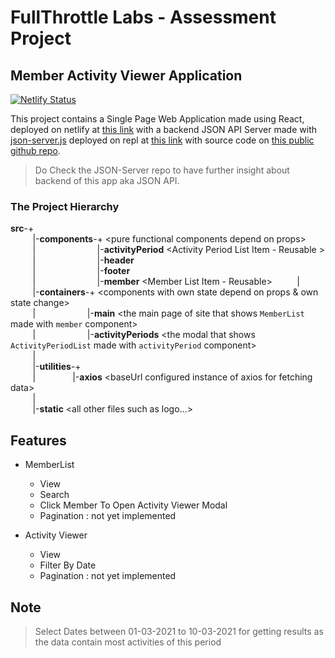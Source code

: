 # FullThrottle Labs - Assessment Project
## Member Activity Viewer Application
[![Netlify Status](https://api.netlify.com/api/v1/badges/14e8226e-bbdd-4e47-963c-9ad2dc786462/deploy-status)](https://app.netlify.com/sites/ftl-assessment/deploys)

This project contains a Single Page Web Application made using React, deployed on netlify at [this link](https://ftl.cyogian.dev) with a backend JSON API Server made with [json-server.js](https://github.com/typicode/json-server) deployed on repl at [this link](https://json-server.cyogian.repl.co/) with source code on [this public github repo](https://github.com/cyogian/json-server).  

> Do Check the JSON-Server repo to have further insight about backend of this app aka JSON API.

### The Project Hierarchy 
**src**-+  
&nbsp; &nbsp; &nbsp; &nbsp; &nbsp;|-**components**-+ \<pure functional components depend on props\>  
&nbsp; &nbsp; &nbsp; &nbsp; &nbsp;|&nbsp; &nbsp; &nbsp; &nbsp; &nbsp; &nbsp; &nbsp; &nbsp; &nbsp; &nbsp; &nbsp; &nbsp; &nbsp;|-**activityPeriod** \<Activity Period List Item - Reusable \>  
&nbsp; &nbsp; &nbsp; &nbsp; &nbsp;|&nbsp; &nbsp; &nbsp; &nbsp; &nbsp; &nbsp; &nbsp; &nbsp; &nbsp; &nbsp; &nbsp; &nbsp; &nbsp;|-**header**  
&nbsp; &nbsp; &nbsp; &nbsp; &nbsp;|&nbsp; &nbsp; &nbsp; &nbsp; &nbsp; &nbsp; &nbsp; &nbsp; &nbsp; &nbsp; &nbsp; &nbsp; &nbsp;|-**footer**  
&nbsp; &nbsp; &nbsp; &nbsp; &nbsp;|&nbsp; &nbsp; &nbsp; &nbsp; &nbsp; &nbsp; &nbsp; &nbsp; &nbsp; &nbsp; &nbsp; &nbsp; &nbsp;|-**member**  \<Member List Item - Reusable\>
&nbsp; &nbsp; &nbsp; &nbsp; &nbsp;|  
&nbsp; &nbsp; &nbsp; &nbsp; &nbsp;|-**containers**-+ \<components with own state depend on props & own state change\>   
&nbsp; &nbsp; &nbsp; &nbsp; &nbsp;|&nbsp; &nbsp; &nbsp; &nbsp; &nbsp; &nbsp; &nbsp; &nbsp; &nbsp; &nbsp; &nbsp;|-**main** \<the main page of site that shows `MemberList` made with `member` component\>  
&nbsp; &nbsp; &nbsp; &nbsp; &nbsp;|&nbsp; &nbsp; &nbsp; &nbsp; &nbsp; &nbsp; &nbsp; &nbsp; &nbsp; &nbsp; &nbsp;|-**activityPeriods** \<the modal that shows `ActivityPeriodList` made with `activityPeriod` component\>  
&nbsp; &nbsp; &nbsp; &nbsp; &nbsp;|  
&nbsp; &nbsp; &nbsp; &nbsp; &nbsp;|-**utilities**-+  
&nbsp; &nbsp; &nbsp; &nbsp; &nbsp;|&nbsp; &nbsp; &nbsp; &nbsp; &nbsp; &nbsp; &nbsp; &nbsp;|-**axios** \<baseUrl configured instance of axios for fetching data\>  
&nbsp; &nbsp; &nbsp; &nbsp; &nbsp;|  
&nbsp; &nbsp; &nbsp; &nbsp; &nbsp;|-**static** \<all other files such as logo...\>  

## Features
- MemberList
  - View
  - Search
  - Click Member To Open Activity Viewer Modal
  - Pagination : not yet implemented

- Activity Viewer
  - View
  - Filter By Date
  - Pagination : not yet implemented
 
## Note
 > Select Dates between 01-03-2021 to 10-03-2021 for getting results as the data contain most activities of this period
